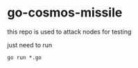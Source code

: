 # go-cosmos-missile

this repo is used to attack nodes for testing

just need to run

```
go run *.go
```